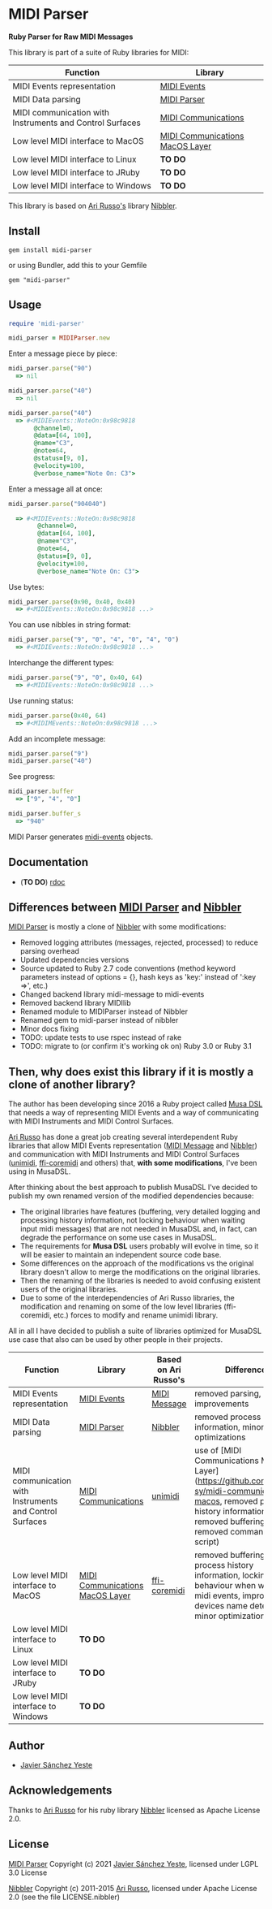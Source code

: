 # MIDI Parser

**Ruby Parser for Raw MIDI Messages**

This library is part of a suite of Ruby libraries for MIDI:

| Function | Library |
| --- | --- |
| MIDI Events representation | [MIDI Events](https://github.com/javier-sy/midi-events) |
| MIDI Data parsing | [MIDI Parser](https://github.com/javier-sy/midi-parser) |
| MIDI communication with Instruments and Control Surfaces | [MIDI Communications](https://github.com/javier-sy/midi-communications) |
| Low level MIDI interface to MacOS | [MIDI Communications MacOS Layer](https://github.com/javier-sy/midi-communications-macos) |
| Low level MIDI interface to Linux | **TO DO** | 
| Low level MIDI interface to JRuby | **TO DO** | 
| Low level MIDI interface to Windows | **TO DO** | 

This library is based on [Ari Russo's](http://github.com/arirusso) library [Nibbler](https://github.com/arirusso/nibbler).

## Install

`gem install midi-parser`

or using Bundler, add this to your Gemfile

`gem "midi-parser"`

## Usage

```ruby
require 'midi-parser'

midi_parser = MIDIParser.new
```

Enter a message piece by piece:

```ruby
midi_parser.parse("90")
  => nil

midi_parser.parse("40")
  => nil

midi_parser.parse("40")
  => #<MIDIEvents::NoteOn:0x98c9818
       @channel=0,
       @data=[64, 100],
       @name="C3",
       @note=64,
       @status=[9, 0],
       @velocity=100,
       @verbose_name="Note On: C3">
```

Enter a message all at once:

```ruby
midi_parser.parse("904040")

  => #<MIDIEvents::NoteOn:0x98c9818
        @channel=0,
        @data=[64, 100],
        @name="C3",
        @note=64,
        @status=[9, 0],
        @velocity=100,
        @verbose_name="Note On: C3">
```

Use bytes:

```ruby
midi_parser.parse(0x90, 0x40, 0x40)
  => #<MIDIEvents::NoteOn:0x98c9818 ...>
```

You can use nibbles in string format:

```ruby
midi_parser.parse("9", "0", "4", "0", "4", "0")
  => #<MIDIEvents::NoteOn:0x98c9818 ...>
```

Interchange the different types:

```ruby
midi_parser.parse("9", "0", 0x40, 64)
  => #<MIDIEvents::NoteOn:0x98c9818 ...>
```

Use running status:

```ruby
midi_parser.parse(0x40, 64)
  => #<MIDIMEvents::NoteOn:0x98c9818 ...>
```

Add an incomplete message:

```ruby
midi_parser.parse("9")
midi_parser.parse("40")
```

See progress:

```ruby
midi_parser.buffer
  => ["9", "4", "0"]

midi_parser.buffer_s
  => "940"
```

MIDI Parser generates [midi-events](http://github.com/javier-sy/midi-events) objects.

## Documentation

* (**TO DO**) [rdoc](http://rubydoc.info/github/javier-sy/midi-parser) 

## Differences between [MIDI Parser](https://github.com/javier-sy/midi-parser) and [Nibbler](https://github.com/arirusso/nibbler)
[MIDI Parser](https://github.com/javier-sy/midi-parser) is mostly a clone of [Nibbler](https://github.com/arirusso/nibbler) with some modifications:
* Removed logging attributes (messages, rejected, processed) to reduce parsing overhead 
* Updated dependencies versions
* Source updated to Ruby 2.7 code conventions (method keyword parameters instead of options = {}, hash keys as 'key:' instead of ':key =>', etc.)
* Changed backend library midi-message to midi-events
* Removed backend library MIDIlib
* Renamed module to MIDIParser instead of Nibbler
* Renamed gem to midi-parser instead of nibbler
* Minor docs fixing 
* TODO: update tests to use rspec instead of rake
* TODO: migrate to (or confirm it's working ok on) Ruby 3.0 or Ruby 3.1

## Then, why does exist this library if it is mostly a clone of another library?

The author has been developing since 2016 a Ruby project called
[Musa DSL](https://github.com/javier-sy/musa-dsl) that needs a way
of representing MIDI Events and a way of communicating with
MIDI Instruments and MIDI Control Surfaces.

[Ari Russo](https://github.com/arirusso) has done a great job creating
several interdependent Ruby libraries that allow
MIDI Events representation ([MIDI Message](https://github.com/arirusso/midi-message)
and [Nibbler](https://github.com/arirusso/nibbler))
and communication with MIDI Instruments and MIDI Control Surfaces
([unimidi](https://github.com/arirusso/unimidi),
[ffi-coremidi](https://github.com/arirusso/ffi-coremidi) and others)
that, **with some modifications**, I've been using in MusaDSL.

After thinking about the best approach to publish MusaDSL
I've decided to publish my own renamed version of the modified dependencies because:

* The original libraries have features
  (buffering, very detailed logging and processing history information, not locking behaviour when waiting input midi messages)
  that are not needed in MusaDSL and, in fact,
  can degrade the performance on some use cases in MusaDSL.
* The requirements for **Musa DSL** users probably will evolve in time, so it will be easier to maintain an independent source code base.
* Some differences on the approach of the modifications vs the original library doesn't allow to merge the modifications on the original libraries.
* Then the renaming of the libraries is needed to avoid confusing existent users of the original libraries.
* Due to some of the interdependencies of Ari Russo libraries,
  the modification and renaming on some of the low level libraries (ffi-coremidi, etc.)
  forces to modify and rename unimidi library.

All in all I have decided to publish a suite of libraries optimized for MusaDSL use case that also can be used by other people in their projects.

| Function | Library | Based on Ari Russo's| Difference |
| --- | --- | --- | --- |
| MIDI Events representation | [MIDI Events](https://github.com/javier-sy/midi-events) | [MIDI Message](https://github.com/arirusso/midi-message) | removed parsing, small improvements |
| MIDI Data parsing | [MIDI Parser](https://github.com/javier-sy/midi-parser) | [Nibbler](https://github.com/arirusso/nibbler) | removed process history information, minor optimizations |
| MIDI communication with Instruments and Control Surfaces | [MIDI Communications](https://github.com/javier-sy/midi-communications) | [unimidi](https://github.com/arirusso/unimidi) | use of [MIDI Communications MacOS Layer](https://github.com/javier-sy/midi-communications-macos, removed process history information, removed buffering, removed command line script)
| Low level MIDI interface to MacOS | [MIDI Communications MacOS Layer](https://github.com/javier-sy/midi-communications-macos) | [ffi-coremidi](https://github.com/arirusso/ffi-coremidi) | removed buffering and process history information, locking behaviour when waiting midi events, improved midi devices name detection, minor optimizations |
| Low level MIDI interface to Linux | **TO DO** | | |
| Low level MIDI interface to JRuby | **TO DO** | | |
| Low level MIDI interface to Windows | **TO DO** | | |

## Author

* [Javier Sánchez Yeste](https://github.com/javier-sy)

## Acknowledgements

Thanks to [Ari Russo](http://github.com/arirusso) for his ruby library [Nibbler](https://github.com/arirusso/nibbler) licensed as Apache License 2.0.

## License

[MIDI Parser](https://github.com/javier-sy/midi-parser) Copyright (c) 2021 [Javier Sánchez Yeste](https://yeste.studio), licensed under LGPL 3.0 License

[Nibbler](https://github.com/arirusso/nibbler) Copyright (c) 2011-2015 [Ari Russo](http://arirusso.com), licensed under Apache License 2.0 (see the file LICENSE.nibbler)
